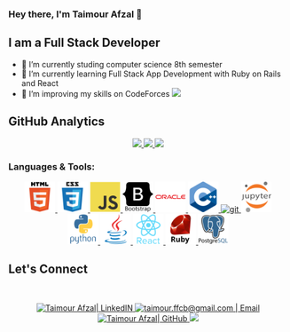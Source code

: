 
### Hey there, I'm Taimour Afzal 👋

## I am a Full Stack Developer

- 🔭 I’m currently studing computer science 8th semester 
- 🌱 I’m currently learning Full Stack App Development with Ruby on Rails and React 
- 👯 I’m improving my skills on CodeForces
	<a  align="center">
![](https://komarev.com/ghpvc/?username=taimourz&color=blueviolet&label=Profile+Views)
	</a>

## GitHub Analytics

<p align="center">
	<a href="https://github.com/taimourz">
		<img height="180em" src="https://github-readme-stats.vercel.app/api?username=taimourz&show_icons=true&theme=algolia&include_all_commits=true&count_private=true"/>
		<img height="180em" src="https://github-readme-stats-eight-theta.vercel.app/api/top-langs/?username=taimourz&layout=compact&langs_count=8&theme=algolia"/>
	</a>
	<img width="60%" src="https://github-readme-streak-stats.herokuapp.com/?user=taimourz&show_icons=true&locale=en&layout=demo&theme=algolia" />
</p>


### Languages & Tools:


<p align="center">
<a href="https://www.w3.org/html/" target="_blank" rel="noreferrer"> <img src="https://raw.githubusercontent.com/devicons/devicon/master/icons/html5/html5-original-wordmark.svg" alt="html5" width="55" height="55"/> </a>
<a href="https://www.w3schools.com/css/" target="_blank" rel="noreferrer"> <img src="https://raw.githubusercontent.com/devicons/devicon/master/icons/css3/css3-original-wordmark.svg" alt="css3" width="55" height="55"/> </a>
<a href="https://developer.mozilla.org/en-US/docs/Web/JavaScript" target="_blank" rel="noreferrer"> <img src="https://raw.githubusercontent.com/devicons/devicon/master/icons/javascript/javascript-original.svg" alt="javascript" width="55" height="55"/> </a>
<a href="https://getbootstrap.com" target="_blank" rel="noreferrer"> <img src="https://raw.githubusercontent.com/devicons/devicon/master/icons/bootstrap/bootstrap-plain-wordmark.svg" alt="bootstrap" width="55" height="55"/> </a>
<a href="https://www.oracle.com/" target="_blank" rel="noreferrer"> <img src="https://raw.githubusercontent.com/devicons/devicon/master/icons/oracle/oracle-original.svg" alt="oracle" width="55" height="55"/> </a>
<a href="https://www.cplusplus.com/" target="_blank" rel="noreferrer"> <img src="https://github.com/devicons/devicon/blob/master/icons/cplusplus/cplusplus-original.svg" alt="c++" width="55" height="55"/>
<a href="https://git-scm.com/" target="_blank" rel="noreferrer"> <img src="https://www.vectorlogo.zone/logos/git-scm/git-scm-icon.svg" alt="git" width="55" height="55"/> </a>
<a href="https://git-scm.com/" target="_blank" rel="noreferrer"> <img src="https://github.com/devicons/devicon/blob/master/icons/jupyter/jupyter-original-wordmark.svg" alt="git" width="55" height="55"/> </a>
<a href="https://git-scm.com/" target="_blank" rel="noreferrer"> <img src="https://github.com/devicons/devicon/blob/master/icons/python/python-original-wordmark.svg" alt="git" width="55" height="55"/> </a>
<a href="https://www.java.com" target="_blank" rel="noreferrer"> <img src="https://raw.githubusercontent.com/devicons/devicon/master/icons/java/java-original.svg" alt="java" width="55" height="55"/> </a>
<a href="https://reactjs.org/" target="_blank" rel="noreferrer"> <img src="https://raw.githubusercontent.com/devicons/devicon/master/icons/react/react-original-wordmark.svg" alt="react" width="55" height="55"/> </a>
<a href="https://reactjs.org/" target="_blank" rel="noreferrer"> <img src="https://raw.githubusercontent.com/devicons/devicon/master/icons/ruby/ruby-original-wordmark.svg" alt="react" width="55" height="55"/> </a>
<a href="https://reactjs.org/" target="_blank" rel="noreferrer"> <img src="https://raw.githubusercontent.com/devicons/devicon/master/icons/postgresql/postgresql-original-wordmark.svg" alt="react" width="55" height="55"/> </a>
</p>

## Let's Connect
<br/>
<p align="center">
	</a>
<a href="https://www.linkedin.com/in/muhammad-taimour-afzal-khan-5702061a9/">
		<img alt="Taimour Afzal| LinkedIN"  src="https://img.shields.io/badge/linkedin-%230077B5.svg?&style=for-the-badge&logo=linkedin&logoColor=white" />
	</a>
	<a href="mailto:taimour.ffcb@gmail.com">
		<img  alt="taimour.ffcb@gmail.com | Email" src="https://img.shields.io/badge/gmail-%231DA1F2.svg?&style=for-the-badge&logo=gmail&logoColor=white&color=B23121" />
	<a href="https://github.com/taimourz">
		<img alt="Taimour Afzal| GitHub"  src="https://img.shields.io/badge/github-%23121011.svg?style=for-the-badge&logo=github&logoColor=white" />
	</a>
	<a href="https://www.instagram.com/ta.i.am.our/"><img src="https://img.shields.io/badge/-@ta.i.am.our-E4405F?style=flat&logo=Instagram&logoColor=white"/></a>
	<br />
</p> 
  



